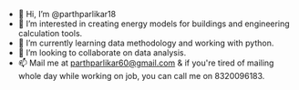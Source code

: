 - 👋 Hi, I’m @parthparlikar18
- 👀 I’m interested in creating energy models for buildings and engineering calculation tools.
- 🌱 I’m currently learning data methodology and working with python.
- 💞️ I’m looking to collaborate on data analysis.
- 📫 Mail me at parthparlikar60@gmail.com & if you're tired of mailing whole day while working on job, you can call me on 8320096183.

<!---
parthparlikar18/parthparlikar18 is a ✨ special ✨ repository because its `README.md` (this file) appears on your GitHub profile.
You can click the Preview link to take a look at your changes.
--->
